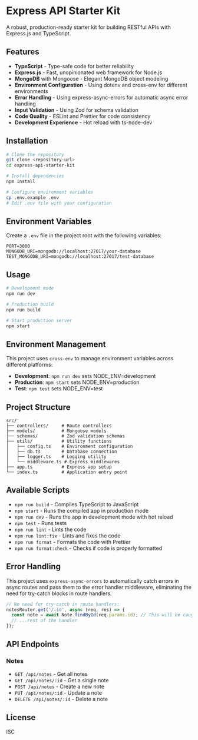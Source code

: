 # Express API Starter Kit

A robust, production-ready starter kit for building RESTful APIs with Express.js and TypeScript.

## Features

- **TypeScript** - Type-safe code for better reliability
- **Express.js** - Fast, unopinionated web framework for Node.js
- **MongoDB** with Mongoose - Elegant MongoDB object modeling
- **Environment Configuration** - Using dotenv and cross-env for different environments
- **Error Handling** - Using express-async-errors for automatic async error handling
- **Input Validation** - Using Zod for schema validation
- **Code Quality** - ESLint and Prettier for code consistency
- **Development Experience** - Hot reload with ts-node-dev

## Installation

```bash
# Clone the repository
git clone <repository-url>
cd express-api-starter-kit

# Install dependencies
npm install

# Configure environment variables
cp .env.example .env
# Edit .env file with your configuration
```

## Environment Variables

Create a `.env` file in the project root with the following variables:

```
PORT=3000
MONGODB_URI=mongodb://localhost:27017/your-database
TEST_MONGODB_URI=mongodb://localhost:27017/test-database
```

## Usage

```bash
# Development mode
npm run dev

# Production build
npm run build

# Start production server
npm start
```

## Environment Management

This project uses `cross-env` to manage environment variables across different platforms:

- **Development**: `npm run dev` sets NODE_ENV=development
- **Production**: `npm start` sets NODE_ENV=production
- **Test**: `npm test` sets NODE_ENV=test

## Project Structure

```
src/
├── controllers/     # Route controllers
├── models/          # Mongoose models
├── schemas/         # Zod validation schemas
├── utils/           # Utility functions
│   ├── config.ts    # Environment configuration
│   ├── db.ts        # Database connection
│   ├── logger.ts    # Logging utility
│   └── middleware.ts # Express middlewares
├── app.ts           # Express app setup
└── index.ts         # Application entry point
```

## Available Scripts

- `npm run build` - Compiles TypeScript to JavaScript
- `npm start` - Runs the compiled app in production mode
- `npm run dev` - Runs the app in development mode with hot reload
- `npm test` - Runs tests
- `npm run lint` - Lints the code
- `npm run lint:fix` - Lints and fixes the code
- `npm run format` - Formats the code with Prettier
- `npm run format:check` - Checks if code is properly formatted

## Error Handling

This project uses `express-async-errors` to automatically catch errors in async routes and pass them to the error handler middleware, eliminating the need for try-catch blocks in route handlers.

```typescript
// No need for try-catch in route handlers:
notesRouter.get('/:id', async (req, res) => {
  const note = await Note.findById(req.params.id); // This will be caught automatically if it fails
  // ...rest of the handler
});
```

## API Endpoints

### Notes

- `GET /api/notes` - Get all notes
- `GET /api/notes/:id` - Get a single note
- `POST /api/notes` - Create a new note
- `PUT /api/notes/:id` - Update a note
- `DELETE /api/notes/:id` - Delete a note

## License

ISC